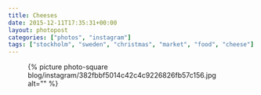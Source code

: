 ```yaml
---
title: Cheeses
date: 2015-12-11T17:35:31+00:00
layout: photopost
categories: ["photos", "instagram"]
tags: ["stockholm", "sweden", "christmas", "market", "food", "cheese"]
---
```


<figure class="photo photo--square">
  {% picture photo-square blog/instagram/382fbbf5014c42c4c9226826fb57c156.jpg alt="" %}
</figure>


